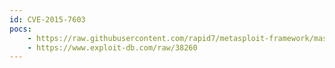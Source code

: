 ```yaml
---
id: CVE-2015-7603
pocs:
    - https://raw.githubusercontent.com/rapid7/metasploit-framework/master/modules/auxiliary/scanner/ftp/konica_ftp_traversal.rb
    - https://www.exploit-db.com/raw/38260
---
```

